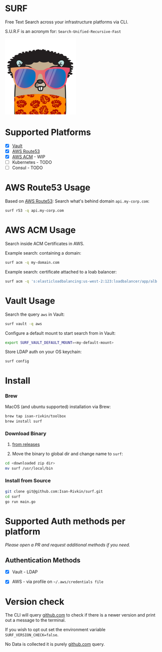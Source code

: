 # SURF

Free Text Search across your infrastructure platforms via CLI.

S.U.R.F is an acronym for: `Search-Unified-Recursive-Fast` 

![image info](./docs/xs-logo.png)

# Supported Platforms

- [x] [Vault](https://www.vaultproject.io/)
- [X] [AWS Route53](https://github.com/Isan-Rivkin/route53-cli)
- [X] [AWS ACM](https://aws.amazon.com/certificate-manager/) - WIP 
- [ ] Kubernetes - TODO  
- [ ] Consul - TODO

# AWS Route53 Usage 

Based on [AWS Route53](https://github.com/Isan-Rivkin/route53-cli): Search what's behind domain `api.my-corp.com`: 

```bash 
surf r53 -q api.my-corp.com
```

# AWS ACM Usage 

Search inside ACM Certificates in AWS.

Example search: containing a domain: 

```bash
surf acm -q my-domain.com
```

Example search: certificate attached to a loab balancer: 

```bash
surf acm -q 's:elasticloadbalancing:us-west-2:123:loadbalancer/app/alb' --filter-used-by
```

# Vault Usage 

Search the query `aws` in Vault: 

```bash
surf vault -q aws 
```

Configure a default mount to start search from in Vault: 

```bash
export SURF_VAULT_DEFAULT_MOUNT=<my-default-mount>
```

Store LDAP auth on your OS keychain: 

```bash
surf config
```

# Install 

### Brew 

MacOS (and ubuntu supported) installation via Brew:

```bash
brew tap isan-rivkin/toolbox
brew install surf
```

### Download Binary

1. [from releases](https://github.com/Isan-Rivkin/surf/releases)

2. Move the binary to global dir and change name to `surf`:

```bash
cd <downloaded zip dir>
mv surf /usr/local/bin
```

### Install from Source

```bash
git clone git@github.com:Isan-Rivkin/surf.git
cd surf
go run main.go
```

# Supported Auth methods per platform

*Please open a PR and request additional methods if you need.*

## Authentication Methods 

- [x] Vault - LDAP 
- [x] AWS - via profile on `~/.aws/credentials file`


# Version check 

The CLI will query [github.com](https://github.com/Isan-Rivkin/surf/releases) to check if there is a newer version and print out a message to the terminal.

If you wish to opt out set the environment variable `SURF_VERSION_CHECK=false`. 

No Data is collected it is purely [github.com](https://github.com/Isan-Rivkin/surf/releases) query.



